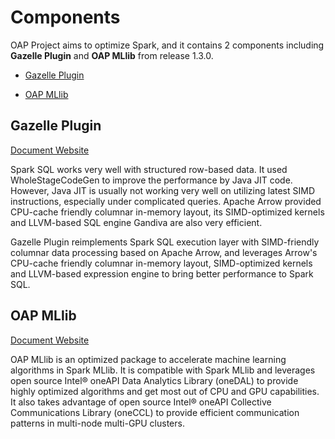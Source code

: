 # Components

OAP Project aims to optimize Spark, and it contains 2 components including **Gazelle Plugin** and **OAP MLlib** from release 1.3.0.

* [Gazelle Plugin](https://oap-project.github.io/gazelle_plugin/)

* [OAP MLlib](https://oap-project.github.io/oap-mllib/)


## Gazelle Plugin

[Document Website](https://oap-project.github.io/gazelle_plugin/)

Spark SQL works very well with structured row-based data. It used WholeStageCodeGen to improve the performance by Java JIT code. However, Java JIT is usually not working very well on utilizing latest SIMD instructions, especially under complicated queries.
Apache Arrow provided CPU-cache friendly columnar in-memory layout, its SIMD-optimized kernels and LLVM-based SQL engine Gandiva are also very efficient.

Gazelle Plugin reimplements Spark SQL execution layer with SIMD-friendly columnar data processing based on Apache Arrow,
and leverages Arrow's CPU-cache friendly columnar in-memory layout, SIMD-optimized kernels and LLVM-based expression engine to bring better performance to Spark SQL.

## OAP MLlib

[Document Website](https://oap-project.github.io/oap-mllib/)

OAP MLlib is an optimized package to accelerate machine learning algorithms in Spark MLlib.
It is compatible with Spark MLlib and leverages open source Intel® oneAPI Data Analytics Library (oneDAL) to provide highly optimized algorithms and get most out of CPU and GPU capabilities.
It also takes advantage of open source Intel® oneAPI Collective Communications Library (oneCCL) to provide efficient communication patterns in multi-node multi-GPU clusters.